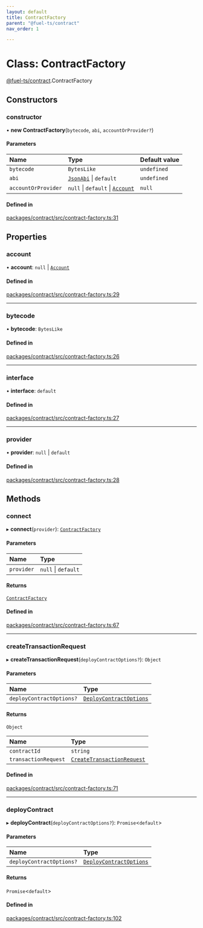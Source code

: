 ```yaml
---
layout: default
title: ContractFactory
parent: "@fuel-ts/contract"
nav_order: 1

---
```


# Class: ContractFactory

[@fuel-ts/contract](../index.md).ContractFactory

## Constructors

### constructor

• **new ContractFactory**(`bytecode`, `abi`, `accountOrProvider?`)

#### Parameters

| Name | Type | Default value |
| :------ | :------ | :------ |
| `bytecode` | `BytesLike` | `undefined` |
| `abi` | [`JsonAbi`](../namespaces/internal.md#jsonabi) \| `default` | `undefined` |
| `accountOrProvider` | ``null`` \| `default` \| [`Account`](internal-Account.md) | `null` |

#### Defined in

[packages/contract/src/contract-factory.ts:31](https://github.com/FuelLabs/fuels-ts/blob/master/packages/contract/src/contract-factory.ts#L31)

## Properties

### account

• **account**: ``null`` \| [`Account`](internal-Account.md)

#### Defined in

[packages/contract/src/contract-factory.ts:29](https://github.com/FuelLabs/fuels-ts/blob/master/packages/contract/src/contract-factory.ts#L29)

___

### bytecode

• **bytecode**: `BytesLike`

#### Defined in

[packages/contract/src/contract-factory.ts:26](https://github.com/FuelLabs/fuels-ts/blob/master/packages/contract/src/contract-factory.ts#L26)

___

### interface

• **interface**: `default`

#### Defined in

[packages/contract/src/contract-factory.ts:27](https://github.com/FuelLabs/fuels-ts/blob/master/packages/contract/src/contract-factory.ts#L27)

___

### provider

• **provider**: ``null`` \| `default`

#### Defined in

[packages/contract/src/contract-factory.ts:28](https://github.com/FuelLabs/fuels-ts/blob/master/packages/contract/src/contract-factory.ts#L28)

## Methods

### connect

▸ **connect**(`provider`): [`ContractFactory`](ContractFactory.md)

#### Parameters

| Name | Type |
| :------ | :------ |
| `provider` | ``null`` \| `default` |

#### Returns

[`ContractFactory`](ContractFactory.md)

#### Defined in

[packages/contract/src/contract-factory.ts:67](https://github.com/FuelLabs/fuels-ts/blob/master/packages/contract/src/contract-factory.ts#L67)

___

### createTransactionRequest

▸ **createTransactionRequest**(`deployContractOptions?`): `Object`

#### Parameters

| Name | Type |
| :------ | :------ |
| `deployContractOptions?` | [`DeployContractOptions`](../namespaces/internal.md#deploycontractoptions) |

#### Returns

`Object`

| Name | Type |
| :------ | :------ |
| `contractId` | `string` |
| `transactionRequest` | [`CreateTransactionRequest`](internal-CreateTransactionRequest.md) |

#### Defined in

[packages/contract/src/contract-factory.ts:71](https://github.com/FuelLabs/fuels-ts/blob/master/packages/contract/src/contract-factory.ts#L71)

___

### deployContract

▸ **deployContract**(`deployContractOptions?`): `Promise`<`default`\>

#### Parameters

| Name | Type |
| :------ | :------ |
| `deployContractOptions?` | [`DeployContractOptions`](../namespaces/internal.md#deploycontractoptions) |

#### Returns

`Promise`<`default`\>

#### Defined in

[packages/contract/src/contract-factory.ts:102](https://github.com/FuelLabs/fuels-ts/blob/master/packages/contract/src/contract-factory.ts#L102)
